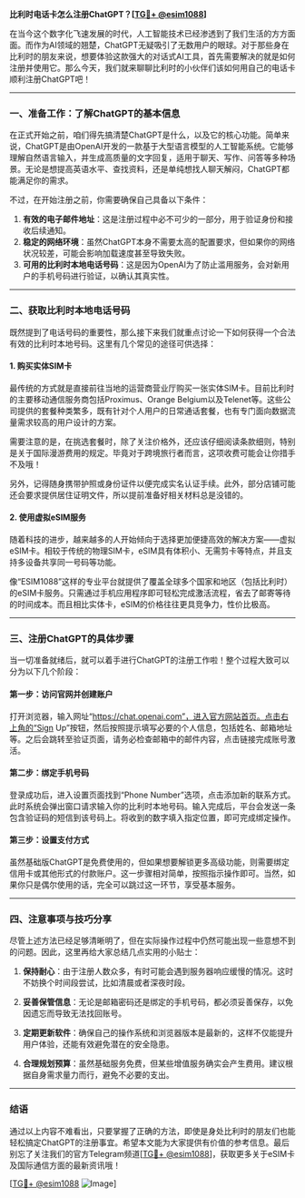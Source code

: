 **比利时电话卡怎么注册ChatGPT？[[TG💪+ @esim1088](https://t.me/s/esim1088)]**

在当今这个数字化飞速发展的时代，人工智能技术已经渗透到了我们生活的方方面面。而作为AI领域的翘楚，ChatGPT无疑吸引了无数用户的眼球。对于那些身在比利时的朋友来说，想要体验这款强大的对话式AI工具，首先需要解决的就是如何注册并使用它。那么今天，我们就来聊聊比利时的小伙伴们该如何用自己的电话卡顺利注册ChatGPT吧！

---

### 一、准备工作：了解ChatGPT的基本信息

在正式开始之前，咱们得先搞清楚ChatGPT是什么，以及它的核心功能。简单来说，ChatGPT是由OpenAI开发的一款基于大型语言模型的人工智能系统。它能够理解自然语言输入，并生成高质量的文字回复，适用于聊天、写作、问答等多种场景。无论是想提高英语水平、查找资料，还是单纯想找人聊天解闷，ChatGPT都能满足你的需求。

不过，在开始注册之前，你需要确保自己具备以下条件：

1. **有效的电子邮件地址**：这是注册过程中必不可少的一部分，用于验证身份和接收后续通知。
2. **稳定的网络环境**：虽然ChatGPT本身不需要太高的配置要求，但如果你的网络状况较差，可能会影响加载速度甚至导致失败。
3. **可用的比利时本地电话号码**：这是因为OpenAI为了防止滥用服务，会对新用户的手机号码进行验证，以确认其真实性。

---

### 二、获取比利时本地电话号码

既然提到了电话号码的重要性，那么接下来我们就重点讨论一下如何获得一个合法有效的比利时本地号码。这里有几个常见的途径可供选择：

#### 1. 购买实体SIM卡
最传统的方式就是直接前往当地的运营商营业厅购买一张实体SIM卡。目前比利时的主要移动通信服务商包括Proximus、Orange Belgium以及Telenet等。这些公司提供的套餐种类繁多，既有针对个人用户的日常通话套餐，也有专门面向数据流量需求较高的用户设计的方案。

需要注意的是，在挑选套餐时，除了关注价格外，还应该仔细阅读条款细则，特别是关于国际漫游费用的规定。毕竟对于跨境旅行者而言，这项收费可能会让你措手不及哦！

另外，记得随身携带护照或身份证件以便完成实名认证手续。此外，部分店铺可能还会要求提供居住证明文件，所以提前准备好相关材料总是没错的。

#### 2. 使用虚拟eSIM服务
随着科技的进步，越来越多的人开始倾向于选择更加便捷高效的解决方案——虚拟eSIM卡。相较于传统的物理SIM卡，eSIM具有体积小、无需剪卡等特点，并且支持多设备共享同一号码等功能。

像“ESIM1088”这样的专业平台就提供了覆盖全球多个国家和地区（包括比利时）的eSIM卡服务。只需通过手机应用程序即可轻松完成激活流程，省去了邮寄等待的时间成本。而且相比实体卡，eSIM的价格往往更具竞争力，性价比极高。

---

### 三、注册ChatGPT的具体步骤

当一切准备就绪后，就可以着手进行ChatGPT的注册工作啦！整个过程大致可以分为以下几个阶段：

#### 第一步：访问官网并创建账户
打开浏览器，输入网址“https://chat.openai.com”，进入官方网站首页。点击右上角的“Sign Up”按钮，然后按照提示填写必要的个人信息，包括姓名、邮箱地址等。之后会跳转至验证页面，请务必检查邮箱中的邮件内容，点击链接完成账号激活。

#### 第二步：绑定手机号码
登录成功后，进入设置页面找到“Phone Number”选项，点击添加新的联系方式。此时系统会弹出窗口请求输入你的比利时本地号码。输入完成后，平台会发送一条包含验证码的短信到该号码上。将收到的数字填入指定位置，即可完成绑定操作。

#### 第三步：设置支付方式
虽然基础版ChatGPT是免费使用的，但如果想要解锁更多高级功能，则需要绑定信用卡或其他形式的付款账户。这一步骤相对简单，按照指示操作即可。当然，如果你只是偶尔使用的话，完全可以跳过这一环节，享受基本服务。

---

### 四、注意事项与技巧分享

尽管上述方法已经足够清晰明了，但在实际操作过程中仍然可能出现一些意想不到的问题。因此，这里再给大家总结几点实用的小贴士：

1. **保持耐心**：由于注册人数众多，有时可能会遇到服务器响应缓慢的情况。这时不妨换个时间段尝试，比如清晨或者深夜时段。
   
2. **妥善保管信息**：无论是邮箱密码还是绑定的手机号码，都必须妥善保存，以免因遗忘而导致无法找回账号。

3. **定期更新软件**：确保自己的操作系统和浏览器版本是最新的，这样不仅能提升用户体验，还能有效避免潜在的安全隐患。

4. **合理规划预算**：虽然基础服务免费，但某些增值服务确实会产生费用。建议根据自身需求量力而行，避免不必要的支出。

---

### 结语

通过以上内容不难看出，只要掌握了正确的方法，即使是身处比利时的朋友们也能轻松搞定ChatGPT的注册事宜。希望本文能为大家提供有价值的参考信息。最后别忘了关注我们的官方Telegram频道[[TG💪+ @esim1088](https://t.me/s/esim1088)]，获取更多关于eSIM卡及国际通信方面的最新资讯哦！

[[TG💪+ @esim1088](https://t.me/s/esim1088) ![Image](https://i.postimg.cc/4NQfJmqS/Snipaste-2025-05-13-00-14-12.png)]